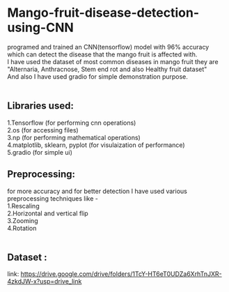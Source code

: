 # Mango-fruit-disease-detection-using-CNN
programed and trained an CNN(tensorflow) model with 96% accuracy  which can detect the disease that the mango fruit is affected with. <br />
I have used the dataset of most common diseases in mango fruit they are "Alternaria, Anthracnose, Stem end rot and also Healthy fruit dataset" <br />
And also I have used gradio for simple demonstration purpose. <br />
<br />
## Libraries used:<br />
1.Tensorflow (for performing cnn operations)<br />
2.os (for accessing files)<br />
3.np (for performing mathematical operations)<br />
4.matplotlib, sklearn, pyplot (for visulaization of performance)<br />
5.gradio (for simple ui)


## Preprocessing: <br />
for more accuracy and for better detection I have used various preprocessing techniques like - <br />
1.Rescaling<br />
2.Horizontal and vertical flip <br />
3.Zooming<br />
4.Rotation <br />
<br />
## Dataset :<br />
link: https://drive.google.com/drive/folders/1TcY-HT6eT0UDZa6XrhTnJXR-4zkdJW-x?usp=drive_link

